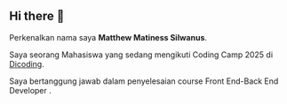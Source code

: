 ## Hi there 👋

Perkenalkan nama saya **Matthew Matiness Silwanus**.<br>

Saya seorang Mahasiswa yang sedang mengikuti Coding Camp 2025 di [Dicoding](https://www.dicoding.com/).<br>

Saya bertanggung jawab dalam penyelesaian course Front End-Back End Developer .<br>
